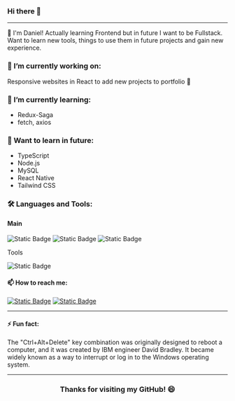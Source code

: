 ### Hi there 👋
---

👦 I'm Daniel! Actually learning Frontend but in future I want to be Fullstack.<br>
Want to learn new tools, things to use them in future projects and gain new experience.

### 🔭 I’m currently working on:

Responsive websites in React to add new projects to portfolio 🚀

### 🌱 I’m currently learning: 
  
  - Redux-Saga
  - fetch, axios

### 📖 Want to learn in future: 

  - TypeScript
  - Node.js
  - MySQL
  - React Native
  - Tailwind CSS

### 🛠️ Languages and Tools:

#### Main
![Static Badge](https://img.shields.io/badge/-HTML5-HTML5?style=for-the-badge&logo=HTML5&logoColor=white&color=orange)
![Static Badge](https://img.shields.io/badge/-JavaScript-yelow?style=for-the-badge&logo=JavaScript&color=black)
![Static Badge](https://img.shields.io/badge/-CSS3-CSS3?style=for-the-badge&logo=CSS3&color=blue)

Tools

![Static Badge](https://img.shields.io/badge/-REACT-REACT?style=for-the-badge&logo=React&logoColor=blue&color=black)


#### 📫 How to reach me:
[![Static Badge](https://img.shields.io/badge/-DanielWieczorek-LinkedIN?style=plastic&logo=LinkedIN&logoColor=white&color=blue)](https://www.linkedin.com/in/daniel-wieczorek-901dw/)
[![Static Badge](https://img.shields.io/badge/-DanielWieczorek-gmail?style=plastic&logo=gmail&logoColor=gainsboro&color=orange)](mailto:danielwieczorek901@gmail.com)


---
#### ⚡ Fun fact:
<p>
    The "Ctrl+Alt+Delete" key combination was originally designed to reboot a computer,
  and it was created by IBM engineer David Bradley.
  It became widely known as a way to interrupt or log in to the Windows operating system.
</p>

---

<h3 align="center"> Thanks for visiting my GitHub! 😄</h3>


